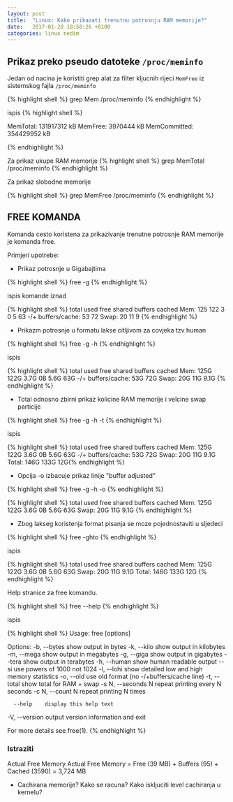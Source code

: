 ```yaml
---
layout: post
title:  "Linux: Kako prikazati trenutnu potrosnju RAM memorije?"
date:   2017-01-28 18:58:26 +0100
categories: linux nedim
---
```


## Prikaz preko pseudo datoteke `/proc/meminfo`

Jedan od nacina je koristiti grep alat za filter kljucnih rijeci `MemFree` iz sistemskog fajla `/proc/meminfo`

{% highlight shell %}
grep Mem /proc/meminfo
{% endhighlight %}

ispis
{% highlight shell %}

MemTotal:       131917312 kB
MemFree:         3970444 kB
MemCommitted:   354429952 kB

{% endhighlight %}

Za prikaz ukupe RAM memorije
{% highlight shell %}
grep MemTotal /proc/meminfo
{% endhighlight %}

Za prikaz slobodne memorije

{% highlight shell %}
grep MemFree /proc/meminfo
{% endhighlight %}

## FREE KOMANDA

Komanda cesto koristena za prikazivanje trenutne potrosnje RAM memorije je komanda free. 

Primjeri upotrebe:

- Prikaz potrosnje u Gigabajtima

{% highlight shell %}
free -g
{% endhighlight %}

ispis komande iznad

{% highlight shell %}
             total       used       free     shared    buffers     cached
Mem:           125        122          3          0          5         63
-/+ buffers/cache:         53         72
Swap:           20         11          9
{% endhighlight %}


- Prikazm potrosnje u formatu lakse citljivom za covjeka tzv human 

{% highlight shell %}
free -g -h
{% endhighlight %}

ispis

{% highlight shell %}
             total       used       free     shared    buffers     cached
Mem:          125G       122G       3.7G         0B       5.6G        63G
-/+ buffers/cache:        53G        72G
Swap:          20G        11G       9.1G
{% endhighlight %}


- Total odnosno zbirni prikaz kolicine RAM memorije i velcine swap particije

{% highlight shell %}
free -g -h -t
{% endhighlight %}

ispis

{% highlight shell %}
             total       used       free     shared    buffers     cached
Mem:          125G       122G       3.6G         0B       5.6G        63G
-/+ buffers/cache:        53G        72G
Swap:          20G        11G       9.1G
Total:        146G       133G        12G{% endhighlight %}


- Opcija -o izbacuje prikaz linije "buffer adjusted"

{% highlight shell %}
free -g -h -o
{% endhighlight %}

{% highlight shell %}
             total       used       free     shared    buffers     cached
Mem:          125G       122G       3.6G         0B       5.6G        63G
Swap:          20G        11G       9.1G
{% endhighlight %}

- Zbog lakseg koristenja format pisanja se moze pojednostaviti u sljedeci

{% highlight shell %}
free -ghto
{% endhighlight %}

ispis

{% highlight shell %}
             total       used       free     shared    buffers     cached
Mem:          125G       122G       3.6G         0B       5.6G        63G
Swap:          20G        11G       9.1G
Total:        146G       133G        12G
{% endhighlight %}

Help stranice za free komandu.

{% highlight shell %}
free --help
{% endhighlight %}

ispis

{% highlight shell %}
Usage:
 free [options]

Options:
 -b, --bytes         show output in bytes
 -k, --kilo          show output in kilobytes
 -m, --mega          show output in megabytes
 -g, --giga          show output in gigabytes
     --tera          show output in terabytes
 -h, --human         show human readable output
     --si            use powers of 1000 not 1024
 -l, --lohi          show detailed low and high memory statistics
 -o, --old           use old format (no -/+buffers/cache line)
 -t, --total         show total for RAM + swap
 -s N, --seconds N   repeat printing every N seconds
 -c N, --count N     repeat printing N times

      --help    display this help text
 -V, --version  output version information and exit

For more details see free(1).
{% endhighlight %}

### Istraziti
Actual Free Memory
Actual Free Memory = Free (39 MB) + Buffers (95) + Cached (3590) = 3,724 MB 
- Cachirana memorije? Kako se racuna? Kako iskljuciti level cachiranja u kernelu?
